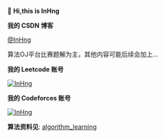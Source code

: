 👋 **Hi,this is InHng**

**我的 CSDN 博客**

[@InHng](https://blog.csdn.net/m0_70675786?spm=1000.2115.3001.5343)

算法OJ平台比赛题解为主，其他内容可能后续会加上...

**我的 Leetcode 账号**

[![InHng](https://img.shields.io/badge/InHng-1914-9A0A9D?style=for-the-badge)](https://leetcode.cn/u/inhng/)

**我的 Codeforces 账号**

[![InHng](https://img.shields.io/badge/InHng-Expert%201662-0006FA?style=for-the-badge)](https://codeforces.com/profile/InHng)

**算法资料见**: [algorithm_learning](https://github.com/InHng/algorithm_pdfs)
